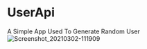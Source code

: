 # UserApi
A Simple App Used To Generate Random User
![Screenshot_20210302-111909](https://user-images.githubusercontent.com/49347461/109604290-45def200-7b49-11eb-8485-0ed66a60da15.png)
